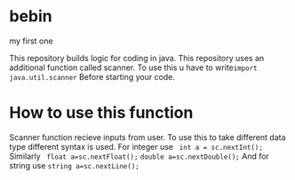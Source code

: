 # bebin
my first one

This repository builds logic for coding in java.
This repository uses an additional function called scanner.
To use this u have to write```import java.util.scanner```
Before starting your code.

# How to use this function 
Scanner function recieve inputs from user.
To use this to take different data type different syntax is used.
For integer use ```
int a = sc.nextInt();```
Similarly ``` float a=sc.nextFloat();```
```double a=sc.nextDouble();```
And for string use ```string a=sc.nextLine();```
